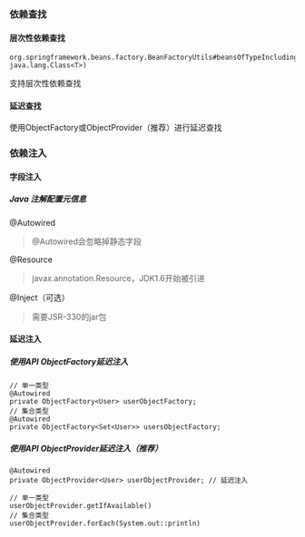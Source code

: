 ### 依赖查找
#### 层次性依赖查找
```
org.springframework.beans.factory.BeanFactoryUtils#beansOfTypeIncludingAncestors(org.springframework.beans.factory.ListableBeanFactory, java.lang.Class<T>)
```
支持层次性依赖查找

#### 延迟查找
使用ObjectFactory或ObjectProvider（推荐）进行延迟查找

### 依赖注入
#### 字段注入
##### Java 注解配置元信息
@Autowired
> @Autowired会忽略掉静态字段

@Resource
> javax.annotation.Resource，JDK1.6开始被引进

@Inject（可选）
> 需要JSR-330的jar包

#### 延迟注入
##### 使用API ObjectFactory延迟注入
```
// 单一类型
@Autowired
private ObjectFactory<User> userObjectFactory;
// 集合类型
@Autowired
private ObjectFactory<Set<User>> usersObjectFactory;
```

##### 使用API ObjectProvider延迟注入（推荐）
```
@Autowired
private ObjectProvider<User> userObjectProvider; // 延迟注入

// 单一类型
userObjectProvider.getIfAvailable()
// 集合类型
userObjectProvider.forEach(System.out::println)
```
